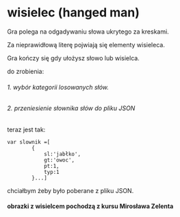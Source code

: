 # wisielec (hanged man)

Gra polega na odgadywaniu słowa ukrytego za kreskami.

Za nieprawidłową literę pojwiają się elementy wisieleca.

Gra kończy się gdy ułożysz słowo lub wisielca.

do zrobienia:

###### 1. wybór kategorii losowanych słów.

###### 2. przeniesienie słownika słów do pliku JSON

teraz jest tak:
```
var slownik =[
        {
            sl:'jabłko',
            gt:'owoc',
            pt:1,
            typ:1
        }...]
```
chciałbym żeby było poberane z pliku JSON.

#### obrazki z wisielcem pochodzą z kursu Mirosława Zelenta
